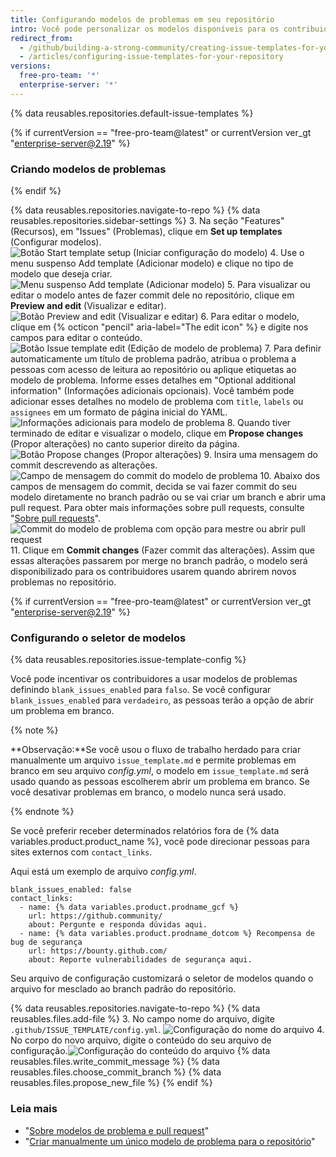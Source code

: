 ```yaml
---
title: Configurando modelos de problemas em seu repositório
intro: Você pode personalizar os modelos disponíveis para os contribuidores usarem quando abrirem novos problemas no seu repositório.
redirect_from:
  - /github/building-a-strong-community/creating-issue-templates-for-your-repository
  - /articles/configuring-issue-templates-for-your-repository
versions:
  free-pro-team: '*'
  enterprise-server: '*'
---
```


{% data reusables.repositories.default-issue-templates %}

{% if currentVersion == "free-pro-team@latest" or currentVersion ver_gt "enterprise-server@2.19" %}
### Criando modelos de problemas
{% endif %}

{% data reusables.repositories.navigate-to-repo %}
{% data reusables.repositories.sidebar-settings %}
3. Na seção "Features" (Recursos), em "Issues" (Problemas), clique em **Set up templates** (Configurar modelos). ![Botão Start template setup (Iniciar configuração do modelo)](/assets/images/help/repository/set-up-templates.png)
4. Use o menu suspenso Add template (Adicionar modelo) e clique no tipo de modelo que deseja criar. ![Menu suspenso Add template (Adicionar modelo)](/assets/images/help/repository/add-template-drop-down-menu.png)
5. Para visualizar ou editar o modelo antes de fazer commit dele no repositório, clique em **Preview and edit** (Visualizar e editar). ![Botão Preview and edit (Visualizar e editar)](/assets/images/help/repository/preview-and-edit-button.png)
6. Para editar o modelo, clique em {% octicon "pencil" aria-label="The edit icon" %} e digite nos campos para editar o conteúdo. ![Botão Issue template edit (Edição de modelo de problema)](/assets/images/help/repository/issue-template-edit-button.png)
7. Para definir automaticamente um título de problema padrão, atribua o problema a pessoas com acesso de leitura ao repositório ou aplique etiquetas ao modelo de problema. Informe esses detalhes em "Optional additional information" (Informações adicionais opcionais). Você também pode adicionar esses detalhes no modelo de problema com `title`, `labels` ou `assignees` em um formato de página inicial do YAML. ![Informações adicionais para modelo de problema](/assets/images/help/repository/additional-issue-template-info.png)
8. Quando tiver terminado de editar e visualizar o modelo, clique em **Propose changes** (Propor alterações) no canto superior direito da página. ![Botão Propose changes (Propor alterações)](/assets/images/help/repository/propose-changes-button.png)
9. Insira uma mensagem do commit descrevendo as alterações. ![Campo de mensagem do commit do modelo de problema](/assets/images/help/repository/issue-template-commit-message-field.png)
10. Abaixo dos campos de mensagem do commit, decida se vai fazer commit do seu modelo diretamente no branch padrão ou se vai criar um branch e abrir uma pull request. Para obter mais informações sobre pull requests, consulte "[Sobre pull requests](/articles/about-pull-requests)". ![Commit do modelo de problema com opção para mestre ou abrir pull request](/assets/images/help/repository/issue-template-commit-to-master-or-open-pull-request.png)
11. Clique em **Commit changes** (Fazer commit das alterações). Assim que essas alterações passarem por merge no branch padrão, o modelo será disponibilizado para os contribuidores usarem quando abrirem novos problemas no repositório.

{% if currentVersion == "free-pro-team@latest" or currentVersion ver_gt "enterprise-server@2.19" %}
### Configurando o seletor de modelos

{% data reusables.repositories.issue-template-config %}

Você pode incentivar os contribuidores a usar modelos de problemas definindo `blank_issues_enabled` para `falso`. Se você configurar `blank_issues_enabled` para `verdadeiro`, as pessoas terão a opção de abrir um problema em branco.

{% note %}

**Observação:**Se você usou o fluxo de trabalho herdado para criar manualmente um arquivo `issue_template.md` e permite problemas em branco em seu arquivo *config.yml*, o modelo em `issue_template.md` será usado quando as pessoas escolherem abrir um problema em branco. Se você desativar problemas em branco, o modelo nunca será usado.

{% endnote %}

Se você preferir receber determinados relatórios fora de {% data variables.product.product_name %}, você pode direcionar pessoas para sites externos com `contact_links`.

Aqui está um exemplo de arquivo *config.yml*.

```shell
blank_issues_enabled: false
contact_links:
  - name: {% data variables.product.prodname_gcf %}
    url: https://github.community/
    about: Pergunte e responda dúvidas aqui.
  - name: {% data variables.product.prodname_dotcom %} Recompensa de bug de segurança
    url: https://bounty.github.com/
    about: Reporte vulnerabilidades de segurança aqui.
```

Seu arquivo de configuração customizará o seletor de modelos quando o arquivo for mesclado ao branch padrão do repositório.

{% data reusables.repositories.navigate-to-repo %}
{% data reusables.files.add-file %}
3. No campo nome do arquivo, digite `.github/ISSUE_TEMPLATE/config.yml`. ![Configuração do nome do arquivo](/assets/images/help/repository/template-config-file-name.png)
4. No corpo do novo arquivo, digite o conteúdo do seu arquivo de configuração.![Configuração do conteúdo do arquivo](/assets/images/help/repository/template-config-file-content.png)
{% data reusables.files.write_commit_message %}
{% data reusables.files.choose_commit_branch %}
{% data reusables.files.propose_new_file %}
{% endif %}

### Leia mais

- "[Sobre modelos de problema e pull request](/articles/about-issue-and-pull-request-templates)"
- "[Criar manualmente um único modelo de problema para o repositório](/articles/manually-creating-a-single-issue-template-for-your-repository)"
